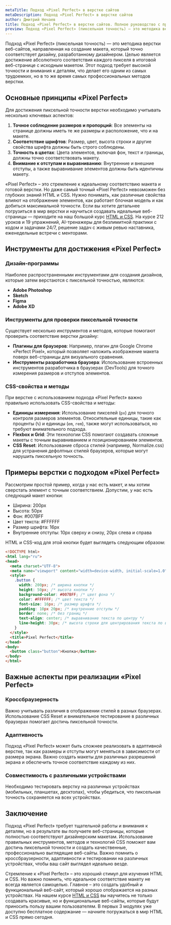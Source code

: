 ```yaml
---
metaTitle: Подход «Pixel Perfect» в верстке сайтов
metaDescription: Подход «Pixel Perfect» в верстке сайтов
author: Дмитрий Нечаев
title: Подход «Pixel Perfect» в верстке сайтов. Полное руководство с примерами
preview: Подход «Pixel Perfect» (пиксельная точность) — это методика верстки веб-сайтов, направленная на создание макета, который точно соответствует дизайну, разработанному дизайнером.
---
```


Подход «Pixel Perfect» (пиксельная точность) — это методика верстки веб-сайтов, направленная на создание макета, который точно соответствует дизайну, разработанному дизайнером. Целью является достижение абсолютного соответствия каждого пикселя в итоговой веб-странице с исходным макетом. Этот подход требует высокой точности и внимания к деталям, что делает его одним из самых трудоемких, но в то же время самых профессиональных методов верстки.

## Основные принципы «Pixel Perfect»

Для достижения пиксельной точности верстки необходимо учитывать несколько ключевых аспектов:

1. **Точное соблюдение размеров и пропорций**: Все элементы на странице должны иметь те же размеры и расположение, что и на макете.
2. **Соответствие шрифтов**: Размер, цвет, высота строки и другие свойства шрифта должны быть строго соблюдены.
3. **Точность в цветах**: Цвета элементов, включая фон, текст и границы, должны точно соответствовать макету.
4. **Внимание к отступам и выравниванию**: Внутренние и внешние отступы, а также выравнивание элементов должны быть идентичны макету.

«Pixel Perfect» – это стремление к идеальному соответствию макета и готовой верстки. Но даже самый точный «Pixel Perfect» невозможен без глубоких знаний HTML и CSS. Нужно понимать, как различные свойства влияют на отображение элементов, как работает блочная модель и как добиться максимальной точности. Если вы хотите детальнее погрузиться в мир верстки и научиться создавать идеальные веб-страницы — приходите на наш большой курс [HTML и CSS](https://purpleschool.ru/course/html-css?utm_source=knowledgebase&utm_medium=text&utm_campaign=podhod-pixel-perfect-v-verstke-saitov-polnoe-rukovodstvo-s-primerami). На курсе 212 уроков и 19 упражнений, AI-тренажеры для безлимитной практики с кодом и задачами 24/7, решение задач с живым ревью наставника, еженедельные встречи с менторами.

## Инструменты для достижения «Pixel Perfect»

### Дизайн-программы

Наиболее распространенными инструментами для создания дизайнов, которые затем верстаются с пиксельной точностью, являются:

- **Adobe Photoshop**
- **Sketch**
- **Figma**
- **Adobe XD**

### Инструменты для проверки пиксельной точности

Существует несколько инструментов и методов, которые помогают проверить соответствие верстки дизайну:

- **Плагины для браузеров**: Например, плагин для Google Chrome «Perfect Pixel», который позволяет наложить изображение макета поверх веб-страницы для визуального сравнения.
- **Инструменты разработчика браузера**: Использование встроенных инструментов разработчика в браузерах (DevTools) для точного измерения размеров и отступов элементов.

### CSS-свойства и методы

При верстке с использованием подхода «Pixel Perfect» важно правильно использовать CSS-свойства и методы:

- **Единицы измерения**: Использование пикселей (`px`) для точного контроля размеров элементов. Относительные единицы, такие как проценты (`%`) и единицы (`em`, `rem`), также могут использоваться, но требуют внимательного подхода.
- **Flexbox и Grid**: Эти технологии CSS помогают создавать сложные макеты с точным выравниванием и позиционированием элементов.
- **CSS Reset**: Использование сброса стилей (например, Normalize.css) для устранения дефолтных стилей браузеров, которые могут нарушить пиксельную точность.

## Примеры верстки с подходом «Pixel Perfect»

Рассмотрим простой пример, когда у нас есть макет, и мы хотим сверстать элемент с точным соответствием. Допустим, у нас есть следующий макет кнопки:

- Ширина: 200px
- Высота: 50px
- Фон: #007BFF
- Цвет текста: #FFFFFF
- Размер шрифта: 16px
- Внутренние отступы: 10px сверху и снизу, 20px слева и справа

HTML и CSS-код для этой кнопки будет выглядеть следующим образом:

```html
<!DOCTYPE html>
<html lang="ru">
<head>
  <meta charset="UTF-8">
  <meta name="viewport" content="width=device-width, initial-scale=1.0">
  <style>
    .button {
      width: 200px; /* ширина кнопки */
      height: 50px; /* высота кнопки */
      background-color: #007BFF; /* цвет фона */
      color: #FFFFFF; /* цвет текста */
      font-size: 16px; /* размер шрифта */
      padding: 10px 20px; /* внутренние отступы */
      border: none; /* без границ */
      text-align: center; /* выравнивание текста по центру */
      line-height: 30px; /* высота строки для центрирования текста по вертикали */
    }
  </style>
  <title>Pixel Perfect</title>
</head>
<body>
  <button class="button">Кнопка</button>
</body>
</html>

```

## Важные аспекты при реализации «Pixel Perfect»

### Кроссбраузерность

Важно учитывать различия в отображении стилей в разных браузерах. Использование CSS Reset и внимательное тестирование в различных браузерах помогает достичь пиксельной точности.

### Адаптивность

Подход «Pixel Perfect» может быть сложнее реализовать в адаптивной верстке, так как размеры и отступы могут меняться в зависимости от размера экрана. Важно создать макеты для различных разрешений экрана и обеспечить точное соответствие каждому из них.

### Совместимость с различными устройствами

Необходимо тестировать верстку на различных устройствах (мобильных, планшетах, десктопах), чтобы убедиться, что пиксельная точность сохраняется на всех устройствах.

## Заключение

Подход «Pixel Perfect» требует тщательной работы и внимания к деталям, но в результате вы получаете веб-страницы, которые полностью соответствуют дизайнерским макетам. Использование правильных инструментов, методов и технологий CSS поможет вам достичь пиксельной точности и создать качественные, профессионально выглядящие веб-сайты. Важно помнить о кроссбраузерности, адаптивности и тестировании на различных устройствах, чтобы ваш сайт выглядел идеально везде.

Стремление к «Pixel Perfect» – это хороший стимул для изучения HTML и CSS. Но важно помнить, что идеальное соответствие макету не всегда является самоцелью. Главное – это создать удобный и функциональный веб-сайт, который хорошо отображается на разных устройствах. На нашем курсе [HTML и CSS](https://purpleschool.ru/course/html-css?utm_source=knowledgebase&utm_medium=text&utm_campaign=podhod-pixel-perfect-v-verstke-saitov-polnoe-rukovodstvo-s-primerami) вы научитесь не только создавать красивые, но и функциональные веб-сайты, которые будут приносить пользу вашим пользователям. В первых 3 модулях уже доступно бесплатное содержание — начните погружаться в мир HTML и CSS прямо сегодня.
